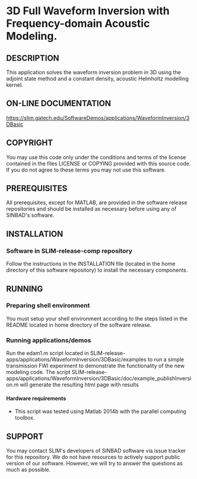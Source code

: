 # 3D Full Waveform Inversion with Frequency-domain Acoustic Modeling. 

##  DESCRIPTION
 This application solves the waveform inversion problem in 3D using the adjoint state method and a constant density, acoustic Helmholtz modelling kernel.

##  ON-LINE DOCUMENTATION
<https://slim.gatech.edu/SoftwareDemos/applications/WaveformInversion/3DBasic>

##  COPYRIGHT
 You may use this code only under the conditions and terms of the
 license contained in the files LICENSE or COPYING provided with this
 source code. If you do not agree to these terms you may not use this
 software.

##  PREREQUISITES
 All prerequisites, except for MATLAB, are provided in the software  release repositories and should be installed as necessary before using  any of SINBAD's software.

##  INSTALLATION
###  Software in SLIM-release-comp repository
 Follow the instructions in the INSTALLATION file (located in the home directory of this software repository) to install the necessary components.

##  RUNNING

###  Preparing shell environment
 You must setup your shell environment according to the steps listed in  the README located in home directory of the software release.

###  Running applications/demos
Run the edam1.m script located in SLIM-release-apps/applications/WaveformInversion/3DBasic/examples to run a simple transmission FWI experiment to demonstrate the functionality of the new modeling code. The script SLIM-release-apps/applications/WaveformInversion/3DBasic/doc/example_publishInversion.m will generate the resulting html page with results

####  Hardware requirements
* This script was tested using Matlab 2014b with the parallel computing toolbox.

##  SUPPORT
 You may contact SLIM's developers of SINBAD software via issue tracker for this repository. We do not have resources to actively support public version of our software. However, we will try to answer the questions as much as possible.
